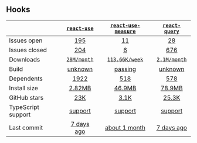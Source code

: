 ## Hooks
|   | [`react-use`][b0] | [`react-use-measure`][r0] | [`react-query`][n0] |
|---|:---:|:---:|:----:|
| Issues open           | [195][IO1] | [11][IO2] | [28][IO3] |
| Issues closed         | [204][IC1] | [6][IC2] | [676][IC3] |
| Downloads             | [`28M/month`][DL1] | [`113.66K/week`][DL2] | [`2.1M/month`][DL3] |
| Build                 | [unknown][bd1] | [passing][bd2] | [unknown][bd3] |
| Dependents            | [1922][dep1] | [518][dep2] | [578][dep3] |
| Install size          | [2.82MB][IS1] | [46.9MB][IS2] | [78.9MB][IS3] |
| GitHub stars          | [23K][stars1] | [3.1K][stars2] | [25.3K][stars3] |
| TypeScript support    | [support][TS1] | [support][TS2] | [support][TS3] |
| Last commit           | [7 days ago][commits1] | [about 1 month][commits2] | [7 days ago][commits3] |

[b0]: https://github.com/streamich/react-use
[r0]: https://github.com/pmndrs/react-use-measure
[n0]: https://github.com/tannerlinsley/react-query

[IO1]: https://github.com/streamich/react-use/issues
[IO2]: https://github.com/pmndrs/react-use-measure/issues
[IO3]: https://github.com/tannerlinsley/react-query/issues
[IC1]: https://github.com/streamich/react-use/issues
[IC2]: https://github.com/pmndrs/react-use-measure/issues
[IC3]: https://github.com/tannerlinsley/react-query/issues

[DL1]: https://www.npmjs.com/package/react-use
[DL2]: https://www.npmjs.com/package/react-use-measure
[DL3]: https://www.npmjs.com/package/react-query

[cover2]: https://coveralls.io/github/securingsincity/react-ace

[bd1]: https://travis-ci.org/github/streamich/react-use
[bd2]: https://travis-ci.org/github/pmndrs/react-use-measure
[bd3]: https://travis-ci.org/github/microsoft/monaco-editor

[bug1]: https://github.com/react-grid-layout/react-grid-layout/issues
[bug2]: https://github.com/angular/flex-layout/issues?page=1&q=is%3Aissue+is%3Aopen
[bug3]: https://github.com/jbaysolutions/vue-grid-layout/issues

[dep1]: https://www.npmjs.com/package/codemirror
[dep2]: https://www.npmjs.com/package/react-ace
[dep3]: https://www.npmjs.com/package/monaco-editor

[IS1]: https://packagephobia.com/result?p=codemirror
[IS2]: https://packagephobia.com/result?p=react-ace
[IS3]: https://packagephobia.com/result?p=monaco-editor

[stars1]: https://github.com/codemirror/CodeMirror/stargazers
[stars2]: https://github.com/securingsincity/react-ace/stargazers
[stars3]: https://github.com/microsoft/monaco-editor/stargazers

[TS1]: https://www.npmjs.com/package/@types/codemirror
[TS2]: https://github.com/securingsincity/react-ace/search?l=typescript
[TS3]: https://github.com/microsoft/monaco-editor/search?l=typescript

[commits1]: https://github.com/codemirror/CodeMirror/commits
[commits2]: https://github.com/securingsincity/react-ace/commits
[commits3]: https://github.com/microsoft/monaco-editor/commits



